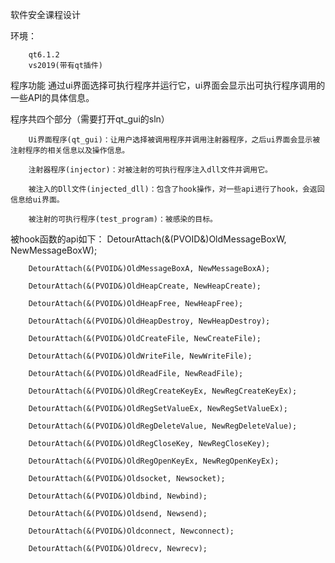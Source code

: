 软件安全课程设计

环境：

        qt6.1.2
        vs2019(带有qt插件)


程序功能
        通过ui界面选择可执行程序并运行它，ui界面会显示出可执行程序调用的一些API的具体信息。


程序共四个部分（需要打开qt_gui的sln）

        Ui界面程序(qt_gui)：让用户选择被调用程序并调用注射器程序，之后ui界面会显示被注射程序的相关信息以及操作信息。

        注射器程序(injector)：对被注射的可执行程序注入dll文件并调用它。

        被注入的Dll文件(injected_dll)：包含了hook操作，对一些api进行了hook，会返回信息给ui界面。

        被注射的可执行程序(test_program)：被感染的目标。

被hook函数的api如下：
        DetourAttach(&(PVOID&)OldMessageBoxW, NewMessageBoxW);
        
        DetourAttach(&(PVOID&)OldMessageBoxA, NewMessageBoxA);
        
        DetourAttach(&(PVOID&)OldHeapCreate, NewHeapCreate);
        
        DetourAttach(&(PVOID&)OldHeapFree, NewHeapFree);
        
        DetourAttach(&(PVOID&)OldHeapDestroy, NewHeapDestroy);
        
        DetourAttach(&(PVOID&)OldCreateFile, NewCreateFile);
        
        DetourAttach(&(PVOID&)OldWriteFile, NewWriteFile);
        
        DetourAttach(&(PVOID&)OldReadFile, NewReadFile);
        
        DetourAttach(&(PVOID&)OldRegCreateKeyEx, NewRegCreateKeyEx);
        
        DetourAttach(&(PVOID&)OldRegSetValueEx, NewRegSetValueEx);
        
        DetourAttach(&(PVOID&)OldRegDeleteValue, NewRegDeleteValue);
        
        DetourAttach(&(PVOID&)OldRegCloseKey, NewRegCloseKey);
        
        DetourAttach(&(PVOID&)OldRegOpenKeyEx, NewRegOpenKeyEx);
        
        DetourAttach(&(PVOID&)Oldsocket, Newsocket);
        
        DetourAttach(&(PVOID&)Oldbind, Newbind);
        
        DetourAttach(&(PVOID&)Oldsend, Newsend);
        
        DetourAttach(&(PVOID&)Oldconnect, Newconnect);
        
        DetourAttach(&(PVOID&)Oldrecv, Newrecv);
